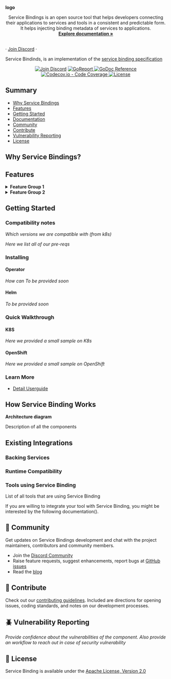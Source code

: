 **logo**
<p align="center">Service Bindings is an open source tool that helps developers connecting their applications to services and tools in a consistent and predictable form. It helps injecting binding metadata of services to applications. 
<br>
<a href="" rel="nofollow"><strong>Explore documentation »</strong></a>
<br>
<br>


·
<a href="https://discord.gg/">Join Discord</a>
·

Service Bindinds, is an implementation of the [service binding specification](https://github.com/k8s-service-bindings/spec)

</p>
<p align="center">
<a href="https://discord.gg/"><img src="https://img.shields.io/badge/Join%20us%20on-Discord-e01563.svg" alt="Join Discord"></a>
 <a alt="GoReport" href="https://goreportcard.com/report/github.com/redhat-developer/service-binding-operator">
        <img alt="GoReport" src="https://goreportcard.com/badge/github.com/redhat-developer/service-binding-operator">
    </a>
    <a href="https://godoc.org/github.com/redhat-developer/service-binding-operator">
        <img alt="GoDoc Reference" src="https://godoc.org/github.com/redhat-developer/service-binding-operator?status.svg">
    </a>
    <a href="https://codecov.io/gh/redhat-developer/service-binding-operator">
        <img alt="Codecov.io - Code Coverage" src="https://codecov.io/gh/redhat-developer/service-binding-operator/branch/master/graph/badge.svg">
    </a>
<a href="./LICENSE"><img src="https://img.shields.io/badge/License-Apache%202.0-blue.svg" alt="License"></a>
</p>

## Summary

- [Why Service Bindings]() 
- [Features]()
- [Getting Started]()
- [Documentation]()
- [Community]()
- [Contribute]()
- [Vulnerability Reporting](g)
- [License]()
 
## Why Service Bindings?

## Features
<details>
<summary> 
 <b> Feature Group 1 </b>
  </summary>
<br>

- item 1
- item 2
</details>

<details>
<summary> <b> Feature Group 2 </b></summary>
 <br> 
 
- item 1
</details>


## Getting Started

### Compatibility notes

*Which versions we are compatible with (from k8s)*

_Here we list all of our pre-reqs_

### Installing

#### Operator

_How can To be provided soon_

#### Helm

_To be provided soon_


### Quick Walkthrough

#### K8S

_Here we provided a small sample on K8s_

#### OpenShift

_Here we provided a small sample on OpenShift_

### Learn More

- [Detail Userguide]()


## How Service Binding Works

**Architecture diagram**

Description of all the components


## Existing Integrations

### Backing Services

### Runtime Compatibility

### Tools using Service Binding
List of all tools that are using Service Binding

If you are willing to integrate your tool with Service Binding, you might be interested by the following documentation().


## :busts_in_silhouette: Community

Get updates on Service Bindings development and chat with the project maintainers, contributors and community members.

 - Join the [Discord Community]() 
 - Raise feature requests, suggest enhancements, report bugs at [GitHub issues]()
 - Read the [blog]()


## :handshake: Contribute

Check out our [contributing guidelines](CONTRIBUTING.md). Included are directions for opening issues, coding standards, and notes on our development processes.

## :beetle: Vulnerability Reporting

*Provide confidence about the vulnerabilities of the component. Also provide an workflow to reach out in case of security vulnerability*

## :bookmark: License

Service Binding is available under the [Apache License, Version 2.0](LICENSE)
